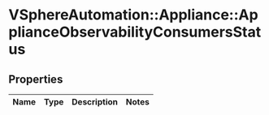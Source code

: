 # VSphereAutomation::Appliance::ApplianceObservabilityConsumersStatus

## Properties
Name | Type | Description | Notes
------------ | ------------- | ------------- | -------------


